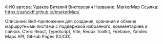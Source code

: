 ФИО автора: Ушаков Виталий Викторович
Название: MarkerMap
Ссылка: https://ushckff.github.io/markerMap/

Описание: Веб-приложение для создания, хранения и обмена маршрутными листами с поддержкой избранного, комментариев и лайков.
Стек: React, TypeScript, Vite, Redux Toolkit, Firebase, Yandex Maps API, GitHub Pages (CI/CD).
